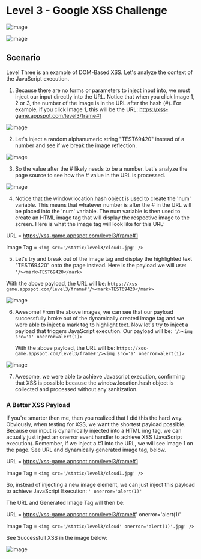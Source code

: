 <h1>Level 3 - Google XSS Challenge</h1>

![image](https://github.com/user-attachments/assets/63082962-648b-4d98-b5d9-dbbd37ff4938)

![image](https://github.com/user-attachments/assets/ac1332e5-cc7d-482d-bcab-9437abad30af)

<h2>Scenario</h2>

Level Three is an example of DOM-Based XSS. Let's analyze the context of the JavaScript execution.

1. Because there are no forms or parameters to inject input into, we must inject our input directly into the URL. Notice that when you click Image 1, 2 or 3, the number of the image is in the URL after
   the hash (#). For example, if you click Image 1, this will be the URL: https://xss-game.appspot.com/level3/frame#1
   
![image](https://github.com/user-attachments/assets/e7142437-a252-434d-b327-6820b070369e)

2. Let's inject a random alphanumeric string "TEST69420" instead of a number and see if we break the image reflection.
   
![image](https://github.com/user-attachments/assets/23b7662c-1bdd-47da-9a13-6ccb5396788e)

3. So the value after the # likely needs to be a number. Let's analyze the page source to see how the # value in the URL is processed.

![image](https://github.com/user-attachments/assets/b6d96469-267f-4a6d-b834-ba23fc3600c7)

4. Notice that the window.location.hash object is used to create the 'num' variable. This means that whatever number is after the # in the URL will be placed into the 'num' variable. The num variable
is then used to create an HTML image tag that will display the respective image to the screen. Here is what the image tag will look like for this URL:

URL = https://xss-game.appspot.com/level3/frame#1

Image Tag = ```<img src='/static/level3/cloud1.jpg' />```

5. Let's try and break out of the image tag and display the highlighted text "TEST69420" onto the page instead. Here is the payload we will use: ```'/><mark>TEST69420</mark>```

With the above payload, the URL will be: ```https://xss-game.appspot.com/level3/frame#'/><mark>TEST69420</mark>```

![image](https://github.com/user-attachments/assets/83f98169-0337-4432-b331-6806c1c3cf08)

6. Awesome! From the above images, we can see that our payload successfully broke out of the dynamically created image tag and we were able to inject a mark tag to highlight text.
   Now let's try to inject a payload that triggers JavaScript execution. Our payload will be: ```'/><img src='a' onerror=alert(1)>```

   With the above payload, the URL will be: ```https://xss-game.appspot.com/level3/frame#'/><img src='a' onerror=alert(1)>```

![image](https://github.com/user-attachments/assets/a181ac0b-ff5b-4cbd-93cf-1f78a7111dde)

7. Awesome, we were able to achieve Javascript execution, confirming that XSS is possible because the window.location.hash object is collected and processed without any sanitization.

<h3>A Better XSS Payload</h3>
If you're smarter then me, then you realized that I did this the hard way. Obviously, when testing for XSS, we want the shortest payload possible. Because our input is dynamically injected into
a HTML img tag, we can actually just inject an onerror event handler to achieve XSS (JavaScript execution). Remember, if we inject a #1 into the URL, we will see Image 1 on the page. See URL and dynamically generated image tag, below.

URL = https://xss-game.appspot.com/level3/frame#1

Image Tag = ```<img src='/static/level3/cloud1.jpg' />```

So, instead of injecting a new image element, we can just inject this payload to achieve JavaScript Execution: ```' onerror='alert(1)'```

The URL and Generated Image Tag will then be:


URL = https://xss-game.appspot.com/level3/frame#' onerror='alert(1)'

Image Tag = ```<img src='/static/level3/cloud' onerror='alert(1)'.jpg' />```

See Successfull XSS in the image below:

![image](https://github.com/user-attachments/assets/02c2de04-672e-4745-bfe7-486964b395f9)







